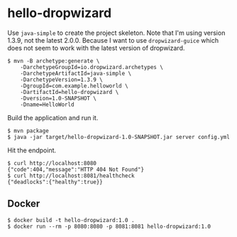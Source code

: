 # hello-dropwizard

Use `java-simple` to create the project skeleton. Note that I'm using version 1.3.9, not the latest 2.0.0. Because I want to use `dropwizard-guice` which does not seem to work with the latest version of dropwizard.

```
$ mvn -B archetype:generate \
    -DarchetypeGroupId=io.dropwizard.archetypes \
    -DarchetypeArtifactId=java-simple \
    -DarchetypeVersion=1.3.9 \
    -DgroupId=com.example.helloworld \
    -DartifactId=hello-dropwizard \
    -Dversion=1.0-SNAPSHOT \
    -Dname=HelloWorld
```

Build the application and run it.

```
$ mvn package
$ java -jar target/hello-dropwizard-1.0-SNAPSHOT.jar server config.yml
```

Hit the endpoint.

```
$ curl http://localhost:8080            
{"code":404,"message":"HTTP 404 Not Found"}
$ curl http://localhost:8081/healthcheck                     
{"deadlocks":{"healthy":true}}
```

## Docker

```
$ docker build -t hello-dropwizard:1.0 .
$ docker run --rm -p 8080:8080 -p 8081:8081 hello-dropwizard:1.0
```
